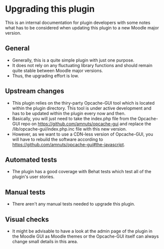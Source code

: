 Upgrading this plugin
=====================

This is an internal documentation for plugin developers with some notes what has to be considered when updating this plugin to a new Moodle major version.

General
-------

* Generally, this is a quite simple plugin with just one purpose.
* It does not rely on any fluctuating library functions and should remain quite stable between Moodle major versions.
* Thus, the upgrading effort is low.


Upstream changes
----------------

* This plugin relies on the thiry-party Opcache-GUI tool which is located within the plugin directory. This tool is under active development and has to be updated within the plugin every now and then.
* Basically, you will just need to take the index.php file from the Opcache-GUI repo on https://github.com/amnuts/opcache-gui and replace the /lib/opcache-gui/index.php.inc file with this new version. 
* However, as we want to use a CDN-less version of Opcache-GUI, you will have to rebuild the software according to https://github.com/amnuts/opcache-gui#the-javascript.


Automated tests
---------------

* The plugin has a good coverage with Behat tests which test all of the plugin's user stories.


Manual tests
------------

* There aren't any manual tests needed to upgrade this plugin.


Visual checks
-------------

* It might be advisable to have a look at the admin page of the plugin in the Moodle GUI as Moodle themes or the Opcache-GUI itself can always change small details in this area.
